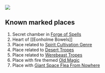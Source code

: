 ![](https://teleskop.pl/data/include/cms/BLOG-TELESKOP/Gwiazdozbior-wielkiej-niedzwiedzicy/wielki_woz.jpg)
## Known marked places
1. Secret chamber in [Forge of Spells](https://forgottenrealms.fandom.com/wiki/Forge_of_Spells "Forge of Spells")
2. Heart of [[Eonholme Bowels]]
3. Place related to [Spirit Cultivation Genre](https://tvtropes.org/pmwiki/pmwiki.php/Main/SpiritCultivationGenre)
4. Place related to [Desert Tropes](https://tvtropes.org/pmwiki/pmwiki.php/Main/DesertTropes)
5. Place related to [Werebeast Tropes](https://tvtropes.org/pmwiki/pmwiki.php/Main/WerebeastTropes)
6. Place with fire themed [Old Magic](https://tvtropes.org/pmwiki/pmwiki.php/Main/OldMagic)
7. Place with [Giant Space Flea From Nowhere](https://tvtropes.org/pmwiki/pmwiki.php/Main/GiantSpaceFleaFromNowhere)